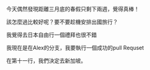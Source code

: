 

今天偶然發現距離三月底的春假只剩下兩週，覺得真棒！

該怎麼過比較好呢？要不要趁機安排出國旅行？

我覺得去日本自由行一個禮拜也很不錯

我現在是在Alex的分支，我要執行一個成功的pull Requset

在第十一行，我們決定去新加坡。


